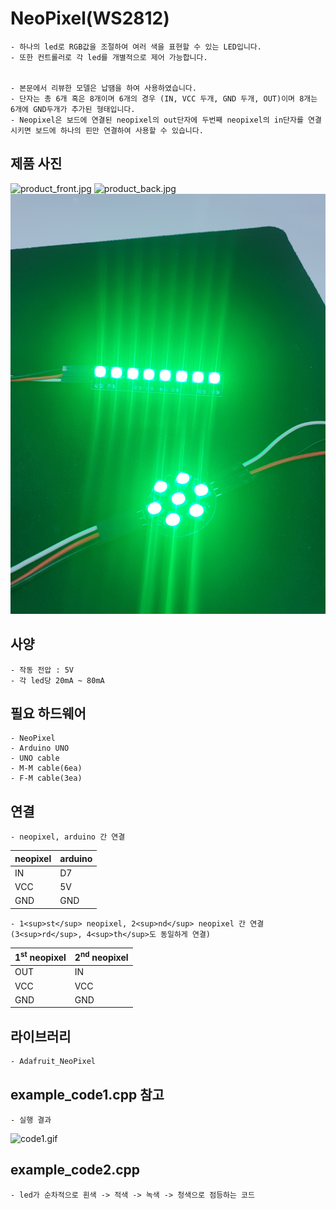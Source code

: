 ﻿# NeoPixel(WS2812)	﻿
	- 하나의 led로 RGB값을 조절하여 여러 색을 표현할 수 있는 LED입니다.
	- 또한 컨트롤러로 각 led를 개별적으로 제어 가능합니다.


	- 본문에서 리뷰한 모델은 납땜을 하여 사용하였습니다.
	- 단자는 총 6개 혹은 8개이며 6개의 경우 (IN, VCC 두개, GND 두개, OUT)이며 8개는 6개에 GND두개가 추가된 형태입니다.	
	- Neopixel은 보드에 연결된 neopixel의 out단자에 두번째 neopixel의 in단자를 연결시키면 보드에 하나의 핀만 연결하여 사용할 수 있습니다.

## 제품 사진
![product_front.jpg](./img/product_front.jpg)
![product_back.jpg](./img/product_back.jpg)
![product_light.jpg](./img/product_light.jpg)

## 사양﻿
	- 작동 전압 : 5V
	- 각 led당 20mA ~ 80mA﻿

## 필요 하드웨어﻿
	- NeoPixel
	- Arduino UNO
	- UNO cable
	- M-M cable(6ea)
	- F-M cable(3ea)

## 연결
	- neopixel, arduino 간 연결

|neopixel|arduino|
|--|--|
|IN|D7|
|VCC|5V|
|GND|GND|

	- 1<sup>st</sup> neopixel, 2<sup>nd</sup> neopixel 간 연결(3<sup>rd</sup>, 4<sup>th</sup>도 동일하게 연결)

|1<sup>st</sup> neopixel|2<sup>nd</sup> neopixel|
|--|--|
|OUT|IN|
|VCC|VCC|
|GND|GND|

## 라이브러리
	- ﻿Adafruit_NeoPixel

## example_code1.cpp 참고
	- 실행 결과
![code1.gif](./img/code1.gif)

## example_code2.cpp
	- led가 순차적으로 흰색 -> 적색 -> 녹색 -> 청색으로 점등하는 코드
